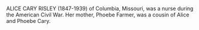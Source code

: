 ALICE CARY RISLEY (1847-1939) of Columbia, Missouri, was a nurse during the American Civil War. Her mother, Phoebe Farmer, was a cousin of Alice and Phoebe Cary.
